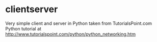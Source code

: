 clientserver
============

Very simple client and server in Python taken from TutorialsPoint.com Python tutorial at http://www.tutorialspoint.com/python/python_networking.htm
